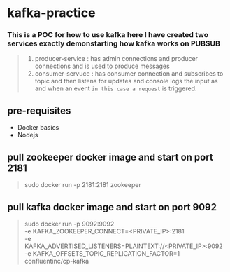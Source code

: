 # kafka-practice

### This is a POC for how to use kafka here I have created two services exactly demonstarting how kafka works on PUBSUB 

> 1. producer-service : has admin connections and producer connections and is used to produce messages
> 2. consumer-servuce : has consumer connection and subscribes to topic and then listens for updates and console logs the input as and when an event `in this case a request` is triggered.

## pre-requisites
- Docker basics
- Nodejs

## pull zookeeper docker image and start on port 2181

> sudo docker run -p 2181:2181 zookeeper 

## pull kafka docker image and start on port 9092

> sudo docker run -p 9092:9092 \
-e KAFKA_ZOOKEEPER_CONNECT=<PRIVATE_IP>:2181 \
-e KAFKA_ADVERTISED_LISTENERS=PLAINTEXT://<PRIVATE_IP>:9092 \
-e KAFKA_OFFSETS_TOPIC_REPLICATION_FACTOR=1 confluentinc/cp-kafka

